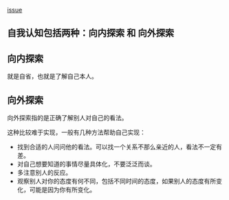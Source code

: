 [issue](https://api.github.com/repos/hoperyy/blog/issues/91)

## 自我认知包括两种：向内探索 和 向外探索

## 向内探索

就是自省，也就是了解自己本人。

## 向外探索

向外探索指的是正确了解别人对自己的看法。

这种比较难于实现，一般有几种方法帮助自己实现：

+  找到合适的人问问他的看法。可以找一个关系不那么亲近的人，看法不一定有差。
+  对自己想要知道的事情尽量具体化，不要泛泛而谈。
+  多注意别人的反应。
+  观察别人对你的态度有何不同，包括不同时间的态度，如果别人的态度有所变化，可能是因为你有所变化。